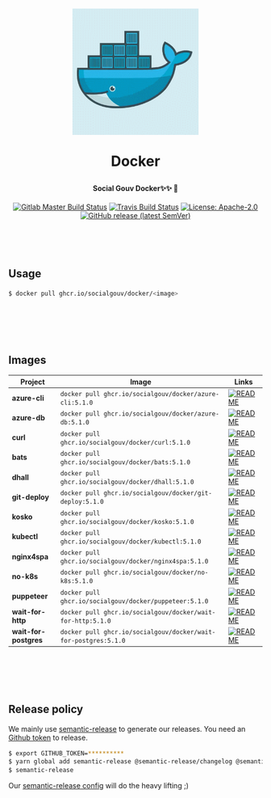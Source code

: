 <h1 align="center">
  <img src="https://github.com/SocialGouv/docker/raw/master/.github/docker.gif" width="250"/>
  <p align="center">Docker</p>
  <p align="center" style="font-size: 0.5em">Social Gouv Docker✨✨ 🐋</p>
</h1>

<p align="center">
  <a href="https://gitlab.factory.social.gouv.fr/SocialGouv/docker/pipelines"><img src="https://gitlab.factory.social.gouv.fr/SocialGouv/docker/badges/master/pipeline.svg" alt="Gitlab Master Build Status"></a>
  <a href="https://travis-ci.com/SocialGouv/docker"><img src="https://travis-ci.com/SocialGouv/docker.svg?branch=master" alt="Travis Build Status"></a>
  <a href="https://opensource.org/licenses/Apache-2.0"><img src="https://img.shields.io/badge/License-Apache--2.0-yellow.svg" alt="License: Apache-2.0"></a>
  <a href="https://github.com/SocialGouv/docker/releases "><img alt="GitHub release (latest SemVer)" src="https://img.shields.io/github/v/release/SocialGouv/docker?sort=semver"></a>
</p>

<br>
<br>
<br>

## Usage

```sh
$ docker pull ghcr.io/socialgouv/docker/<image>
```

<br>
<br>
<br>
<br>

## Images

| Project               | Image                                                                  | Links                                                                                      |
| --------------------- | ---------------------------------------------------------------------- | ------------------------------------------------------------------------------------------ |
| **azure-cli**         | `docker pull ghcr.io/socialgouv/docker/azure-cli:5.1.0`         | [![README](https://img.shields.io/badge/README--green.svg)](./azure-cli/README.md)         |
| **azure-db**          | `docker pull ghcr.io/socialgouv/docker/azure-db:5.1.0`          | [![README](https://img.shields.io/badge/README--green.svg)](./azure-db/README.md)          |
| **curl**              | `docker pull ghcr.io/socialgouv/docker/curl:5.1.0`              | [![README](https://img.shields.io/badge/README--green.svg)](./curl/README.md)              |
| **bats**              | `docker pull ghcr.io/socialgouv/docker/bats:5.1.0`              | [![README](https://img.shields.io/badge/README--green.svg)](./bats/README.md)              |
| **dhall**             | `docker pull ghcr.io/socialgouv/docker/dhall:5.1.0`             | [![README](https://img.shields.io/badge/README--green.svg)](./dhall/README.md)             |
| **git-deploy**        | `docker pull ghcr.io/socialgouv/docker/git-deploy:5.1.0`        | [![README](https://img.shields.io/badge/README--green.svg)](./git-deploy/README.md)        |
| **kosko**             | `docker pull ghcr.io/socialgouv/docker/kosko:5.1.0`             | [![README](https://img.shields.io/badge/README--green.svg)](./kosko/README.md)             |
| **kubectl**           | `docker pull ghcr.io/socialgouv/docker/kubectl:5.1.0`           | [![README](https://img.shields.io/badge/README--green.svg)](./kubectl/README.md)           |
| **nginx4spa**         | `docker pull ghcr.io/socialgouv/docker/nginx4spa:5.1.0`         | [![README](https://img.shields.io/badge/README--green.svg)](./nginx4spa/README.md)         |
| **no-k8s**            | `docker pull ghcr.io/socialgouv/docker/no-k8s:5.1.0`            | [![README](https://img.shields.io/badge/README--green.svg)](./no-k8s/README.md)            |
| **puppeteer**         | `docker pull ghcr.io/socialgouv/docker/puppeteer:5.1.0`         | [![README](https://img.shields.io/badge/README--green.svg)](./puppeteer/README.md)         |
| **wait-for-http**     | `docker pull ghcr.io/socialgouv/docker/wait-for-http:5.1.0`     | [![README](https://img.shields.io/badge/README--green.svg)](./wait-for-http/README.md)     |
| **wait-for-postgres** | `docker pull ghcr.io/socialgouv/docker/wait-for-postgres:5.1.0` | [![README](https://img.shields.io/badge/README--green.svg)](./wait-for-postgres/README.md) |

<br>
<br>
<br>
<br>

## Release policy

We mainly use [semantic-release](https://github.com/semantic-release/semantic-release) to generate our releases.
You need an [Github token](https://github.com/settings/tokens/new) to release.

```sh
$ export GITHUB_TOKEN=**********
$ yarn global add semantic-release @semantic-release/changelog @semantic-release/git
$ semantic-release
```

Our [semantic-release config](./.releaserc.yml) will do the heavy lifting ;)
